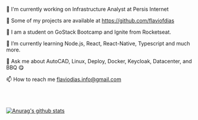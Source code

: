 🔭 I'm currently working on Infrastructure Analyst at Persis Internet

📑 Some of my projects are available at https://github.com/flaviofdias

🚀 I am a student on GoStack Bootcamp and Ignite from Rocketseat.

🌱 I’m currently learning Node.js, React, React-Native, Typescript and much more.

💬 Ask me about AutoCAD, Linux, Deploy, Docker, Keycloak, Datacenter, and BBQ 😋

📫 How to reach me flaviodias.info@gmail.com

<br />
<br />


[![Anurag's github stats](https://github-readme-stats.vercel.app/api?username=flaviofdias&show_icons=true&theme=dracula)](https://github.com/flaviofdias/github-readme-stats)
